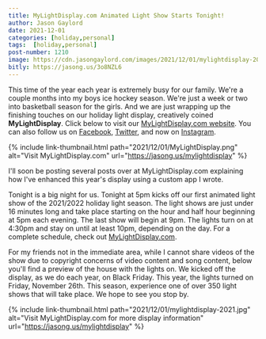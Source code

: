 ```yaml
---
title: MyLightDisplay.com Animated Light Show Starts Tonight!
author: Jason Gaylord
date: 2021-12-01
categories: [holiday,personal]
tags:  [holiday,personal]
post-number: 1210
image: https://cdn.jasongaylord.com/images/2021/12/01/mylightdisplay-2021.jpg
bitly: https://jasong.us/3o8NZL6
---
```


This time of the year each year is extremely busy for our family. We're a couple months into my boys ice hockey season. We're just a week or two into basketball season for the girls. And we are just wrapping up the finishing touches on our holiday light display, creatively coined **MyLightDisplay**. Click below to visit our [MyLightDisplay.com website](https://jasong.us/mylightdisplay). You can also follow us on [Facebook](https://jasong.us/35ppHmq), [Twitter](https://jasong.us/38BKdlT), and now on [Instagram](https://jasong.us/3roH6ak).

{% include link-thumbnail.html path="2021/12/01/MyLightDisplay.png" alt="Visit MyLightDisplay.com" url="https://jasong.us/mylightdisplay" %}

I'll soon be posting several posts over at MyLightDisplay.com explaining how I've enhanced this year's display using a custom app I wrote.

Tonight is a big night for us. Tonight at 5pm kicks off our first animated light show of the 2021/2022 holiday light season. The light shows are just under 16 minutes long and take place starting on the hour and half hour beginning at 5pm each evening. The last show will begin at 9pm. The lights turn on at 4:30pm and stay on until at least 10pm, depending on the day. For a complete schedule, check out [MyLightDisplay.com](https://jasong.us/mylightdisplay).

For my friends not in the immediate area, while I cannot share videos of the show due to copyright concerns of video content and song content, below you'll find a preview of the house with the lights on. We kicked off the display, as we do each year, on Black Friday. This year, the lights turned on Friday, November 26th. This season, experience one of over 350 light shows that will take place. We hope to see you stop by.

{% include link-thumbnail.html path="2021/12/01/mylightdisplay-2021.jpg" alt="Visit MyLightDisplay.com for more display information" url="https://jasong.us/mylightdisplay" %}